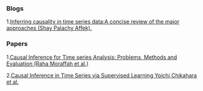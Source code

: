 ### Blogs
1.[Inferring causality in time series data:A concise review of the major approaches (Shay Palachy Affek).](https://towardsdatascience.com/inferring-causality-in-time-series-data-b8b75fe52c46)

### Papers
1.[Causal Inference for Time series Analysis: Problems, Methods and Evaluation (Raha Moraffah et al.)](file:///C:/Users/qianw/Desktop/s10115-021-01621-0.pdf)

2.[Causal Inference in Time Series via Supervised Learning Yoichi Chikahara et al.](https://www.ijcai.org/Proceedings/2018/0282.pdf)
